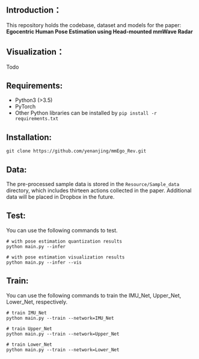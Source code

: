 ## Introduction：

This repository holds the codebase, dataset and models for the paper:
**Egocentric Human Pose Estimation using Head-mounted mmWave Radar**

## Visualization：

Todo

## Requirements:

- Python3 (>3.5)
- PyTorch
- Other Python libraries can be installed by `pip install -r requirements.txt`

## Installation:

``` shell
git clone https://github.com/yenanjing/mmEgo_Rev.git
```

## Data:

The pre-processed sample data is stored in the `Resource/Sample_data` directory, which includes thirteen actions collected in the
paper. Additional data will be placed in Dropbox in the future.

## Test:

You can use the following commands to test.

```shell
# with pose estimation quantization results
python main.py --infer

# with pose estimation visualization results
python main.py --infer --vis
```

## Train:

You can use the following commands to train the IMU_Net, Upper_Net, Lower_Net, respectively.

```shell
# train IMU_Net
python main.py --train --network=IMU_Net

# train Upper_Net
python main.py --train --network=Upper_Net

# train Lower_Net
python main.py --train --network=Lower_Net
